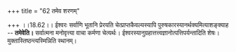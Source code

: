 +++
title = "62 तमेव शरणम्"

+++
।।18.62।। ईश्वरः सर्वाणि भूतानि प्रेरयति चेत्प्राप्तकैवल्यस्यापि
पुरुषकारस्यानर्थक्यमित्याशङ्क्याह -- **तमेवेति।** सर्वात्मना मनोवृत्त्या
वाचा कर्मणा चेत्यर्थः। ईश्वरस्यानुग्रहात्तत्त्वज्ञानोत्पत्तिपर्यन्तादिति
शेषः। मुक्तास्तिष्ठन्त्यस्मिन्निति स्थानम्।

